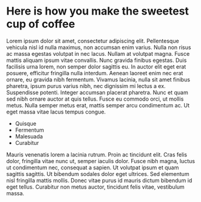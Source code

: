 # Here is how you make the sweetest cup of coffee

Lorem ipsum dolor sit amet, consectetur adipiscing elit. Pellentesque vehicula nisl id nulla maximus, non accumsan enim varius. Nulla non risus ac massa egestas volutpat in nec lacus. Nullam at volutpat magna. Fusce mattis aliquam ipsum vitae convallis. Nunc gravida finibus egestas. Duis facilisis urna lorem, non semper dolor sagittis eu. In auctor elit eget erat posuere, efficitur fringilla nulla interdum. Aenean laoreet enim nec erat ornare, eu gravida nibh fermentum. Vivamus lacinia, nulla sit amet finibus pharetra, ipsum purus varius nibh, nec dignissim mi lectus a ex. Suspendisse potenti. Integer accumsan placerat pharetra. Nunc et quam sed nibh ornare auctor at quis tellus. Fusce eu commodo orci, ut mollis metus. Nulla semper metus erat, mattis semper arcu condimentum ac. Ut eget massa vitae lacus tempus congue.

* Quisque
* Fermentum
* Malesuada
* Curabitur

Mauris venenatis lorem a lacinia rutrum. Proin ac tincidunt elit. Cras felis dolor, fringilla vitae nunc ut, semper iaculis dolor. Fusce nibh magna, luctus ut condimentum nec, consequat a sapien. Ut volutpat ipsum et quam sagittis sagittis. Ut bibendum sodales dolor eget ultrices. Sed elementum nisl fringilla mattis mollis. Donec vitae purus id mauris dictum bibendum id eget tellus. Curabitur non metus auctor, tincidunt felis vitae, vestibulum massa.

